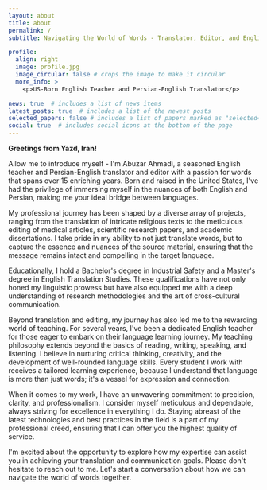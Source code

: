 ```yaml
---
layout: about
title: about
permalink: /
subtitle: Navigating the World of Words - Translator, Editor, and English Mentor

profile:
  align: right
  image: profile.jpg
  image_circular: false # crops the image to make it circular
  more_info: >
    <p>US-Born English Teacher and Persian-English Translator</p>

news: true  # includes a list of news items
latest_posts: true  # includes a list of the newest posts
selected_papers: false # includes a list of papers marked as "selected={true}"
social: true  # includes social icons at the bottom of the page
---
```


**Greetings from Yazd, Iran!**

Allow me to introduce myself - I'm Abuzar Ahmadi, a seasoned English teacher and Persian-English translator and editor with a passion for words that spans over 15 enriching years. Born and raised in the United States, I've had the privilege of immersing myself in the nuances of both English and Persian, making me your ideal bridge between languages.

My professional journey has been shaped by a diverse array of projects, ranging from the translation of intricate religious texts to the meticulous editing of medical articles, scientific research papers, and academic dissertations. I take pride in my ability to not just translate words, but to capture the essence and nuances of the source material, ensuring that the message remains intact and compelling in the target language.

Educationally, I hold a Bachelor's degree in Industrial Safety and a Master's degree in English Translation Studies. These qualifications have not only honed my linguistic prowess but have also equipped me with a deep understanding of research methodologies and the art of cross-cultural communication.

Beyond translation and editing, my journey has also led me to the rewarding world of teaching. For several years, I've been a dedicated English teacher for those eager to embark on their language learning journey. My teaching philosophy extends beyond the basics of reading, writing, speaking, and listening. I believe in nurturing critical thinking, creativity, and the development of well-rounded language skills. Every student I work with receives a tailored learning experience, because I understand that language is more than just words; it's a vessel for expression and connection.

When it comes to my work, I have an unwavering commitment to precision, clarity, and professionalism. I consider myself meticulous and dependable, always striving for excellence in everything I do. Staying abreast of the latest technologies and best practices in the field is a part of my professional creed, ensuring that I can offer you the highest quality of service.

I'm excited about the opportunity to explore how my expertise can assist you in achieving your translation and communication goals. Please don't hesitate to reach out to me. Let's start a conversation about how we can navigate the world of words together.